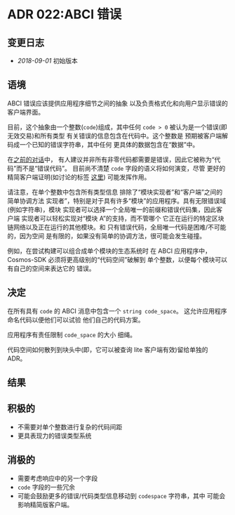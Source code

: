 # ADR 022:ABCI 错误

## 变更日志

- *2018-09-01* 初始版本

## 语境

ABCI 错误应该提供应用程序细节之间的抽象
以及负责格式化和向用户显示错误的客户端界面。

目前，这个抽象由一个整数(`code`)组成，其中任何
`code > 0` 被认为是一个错误(即无效交易)和所有类型
有关错误的信息包含在代码中。这个整数是
预期被客户端解码成一个已知的错误字符串，其中任何
更具体的数据包含在“数据”中。

在[之前的对话](https://github.com/tendermint/abci/issues/165#issuecomment-353704015)中，
有人建议并非所有非零代码都需要是错误，因此它被称为“代码”而不是“错误代码”。
目前尚不清楚 `code` 字段的语义将如何演变，尽管
更好的精简客户端证明(如讨论的标签
[这里](https://github.com/tendermint/tendermint/issues/1007#issuecomment-413917763))
可能发挥作用。

请注意，在单个整数中包含所有类型信息
排除了“模块实现者”和“客户端”之间的简单协调方法
实现者”，特别是对于具有许多“模块”的应用程序。具有无限错误域(例如字符串)，模块
实现者可以选择一个全局唯一的前缀和错误代码集，因此客户端
实现者可以轻松实现对“模块 A”的支持，而不管哪个
它正在运行的特定区块链网络以及正在运行的其他模块。和
只有错误代码，全局唯一代码是困难/不可能的，因为空间
是有限的，如果没有简单的协调方法，很可能会发生碰撞。

例如，在尝试构建可以组合成单个模块的生态系统时
在 ABCI 应用程序中，Cosmos-SDK 必须将更高级别的“代码空间”破解到
单个整数，以便每个模块可以有自己的空间来表达它的
错误。

## 决定

在所有具有 `code` 的 ABCI 消息中包含一个 `string code_space`。
这允许应用程序命名代码以便他们可以试验
他们自己的代码方案。

应用程序有责任限制 `code_space` 的大小
细绳。

代码空间如何散列到块头中(即，它可以被查询
lite 客户端有效)留给单独的 ADR。

## 结果

## 积极的

- 不需要对单个整数进行复杂的代码间距
- 更具表现力的错误类型系统

## 消极的

- 需要考虑响应中的另一个字段
- `code` 字段的一些冗余
- 可能会鼓励更多的错误/代码类型信息移动到 `codespace` 字符串，其中
  可能会影响精简版客户端。
